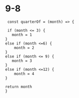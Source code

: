 # 9-8
     const quarterOf = (month) => {
  
     if (month <= 3) {
       month = 1
    }
    else if (month <=6) {
        month = 2
    } 
    else if (month <= 9) {
       month = 3
    }
    else if (month <=12) {
        month = 4
    }
  
    return month
    }
